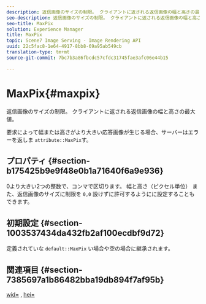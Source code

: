 ```yaml
---
description: 返信画像のサイズの制限。 クライアントに返される返信画像の幅と高さの最大値。
seo-description: 返信画像のサイズの制限。 クライアントに返される返信画像の幅と高さの最大値。
seo-title: MaxPix
solution: Experience Manager
title: MaxPix
topic: Scene7 Image Serving - Image Rendering API
uuid: 22c5fac8-1e64-4917-8bb8-69a95ab549cb
translation-type: tm+mt
source-git-commit: 7bc7b3a86fbcdc57cfdc31745fae3afc06e44b15

---
```



# MaxPix{#maxpix}

返信画像のサイズの制限。 クライアントに返される返信画像の幅と高さの最大値。

要求によって幅または高さがより大きい応答画像が生じる場合、サーバーはエラーを返しま `attribute::MaxPix`す。

## プロパティ {#section-b175425b9e9f48e0b1a71640f6a9e936}

0より大きい2つの整数で、コンマで区切ります。 幅と高さ（ピクセル単位） また、返信画像のサイズに制限を `0,0` 設けずに許可するようにに設定することもできます。

## 初期設定 {#section-1003537434da432fb2af100ecdbf9d72}

定義されていな `default::MaxPix` い場合や空の場合に継承されます。

## 関連項目 {#section-7385697a1b86482bba19db894f7af95b}

[wid=](../../../../../is-api/http-ref/image-serving-api-ref/c-http-protocol-reference/c-command-reference/r-is-http-wid.md#reference-bfeadcb67bf4485f851eb21345527e47) , [hei=](../../../../../is-api/http-ref/image-serving-api-ref/c-http-protocol-reference/c-command-reference/r-is-http-hei.md#reference-6d6f556ccc0e4b98a815e8a5c1944a96)
